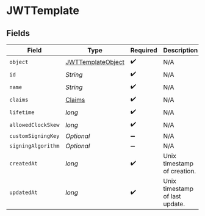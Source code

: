 # JWTTemplate


## Fields

| Field                                                             | Type                                                              | Required                                                          | Description                                                       |
| ----------------------------------------------------------------- | ----------------------------------------------------------------- | ----------------------------------------------------------------- | ----------------------------------------------------------------- |
| `object`                                                          | [JWTTemplateObject](../../models/components/JWTTemplateObject.md) | :heavy_check_mark:                                                | N/A                                                               |
| `id`                                                              | *String*                                                          | :heavy_check_mark:                                                | N/A                                                               |
| `name`                                                            | *String*                                                          | :heavy_check_mark:                                                | N/A                                                               |
| `claims`                                                          | [Claims](../../models/components/Claims.md)                       | :heavy_check_mark:                                                | N/A                                                               |
| `lifetime`                                                        | *long*                                                            | :heavy_check_mark:                                                | N/A                                                               |
| `allowedClockSkew`                                                | *long*                                                            | :heavy_check_mark:                                                | N/A                                                               |
| `customSigningKey`                                                | *Optional<Boolean>*                                               | :heavy_minus_sign:                                                | N/A                                                               |
| `signingAlgorithm`                                                | *Optional<String>*                                                | :heavy_minus_sign:                                                | N/A                                                               |
| `createdAt`                                                       | *long*                                                            | :heavy_check_mark:                                                | Unix timestamp of creation.<br/>                                  |
| `updatedAt`                                                       | *long*                                                            | :heavy_check_mark:                                                | Unix timestamp of last update.<br/>                               |